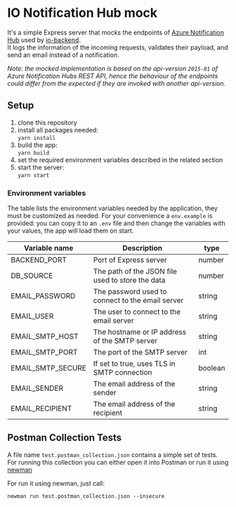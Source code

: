 # IO Notification Hub mock

It's a simple Express server that mocks the endpoints of
[Azure Notification Hub](https://docs.microsoft.com/en-us/rest/api/notificationhubs/rest-api-methods)
used by [io-backend](https://github.com/pagopa/io-backend).<br/>
It logs the information of the incoming requests, validates their payload, and send an email instead of a notification.

_Note: the mocked implementation is based on the api-version `2015-01` of Azure Notification Hubs REST API,
hence the behaviour of the endpoints could differ from the expected if they are invoked with another api-version._

## Setup

1. clone this repository
2. install all packages needed:<br/>
   `yarn install`
3. build the app:<br/>
   `yarn build`
4. set the required environment variables described in the related section
5. start the server:<br/>
   `yarn start`

### Environment variables

The table lists the environment variables needed by the application, they must be customized as needed.
For your convenience a `env.example` is provided: you can copy it to an `.env` file and then change the variables with your values,
the app will load them on start.

| Variable name     | Description                                      | type    |
| ----------------- | ------------------------------------------------ | ------- |
| BACKEND_PORT      | Port of Express server                           | number  |
| DB_SOURCE         | The path of the JSON file used to store the data | number  |
| EMAIL_PASSWORD    | The password used to connect to the email server | string  |
| EMAIL_USER        | The user to connect to the email server          | string  |
| EMAIL_SMTP_HOST   | The hostname or IP address of the SMTP server    | string  |
| EMAIL_SMTP_PORT   | The port of the SMTP server                      | int     |
| EMAIL_SMTP_SECURE | If set to true, uses TLS in SMTP connection      | boolean |
| EMAIL_SENDER      | The email address of the sender                  | string  |
| EMAIL_RECIPIENT   | The email address of the recipient               | string  |

## Postman Collection Tests

A file name `test.postman_collection.json` contains a simple set of tests.
For running this collection you can either open it into Postman or run it using [newman](https://support.postman.com/hc/en-us/articles/115003710329-What-is-Newman-)

For run it using newman, just call:

```
newman run test.postman_collection.json --insecure
```
